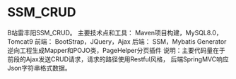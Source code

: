# SSM_CRUD
B站雷丰阳SSM_CRUD。
主要技术点和工具：
Maven项目构建，MySQL8.0，Tomcat9
前端：
BootStrap，JQuery，Ajax
后端：
SSM，Mybatis Generator逆向工程生成Mapper和POJO类，PageHelper分页插件
说明：主要代码量在于前段的Ajax发送CRUD请求，请求的路径使用Restful风格，
后端SpringMVC响应Json字符串格式数据。
